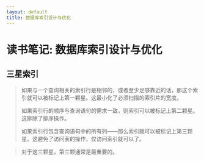```yaml
---
layout: default
title: 数据库索引设计与优化
---
```


# 读书笔记: 数据库索引设计与优化


## 三星索引

> 如果与一个查询相关的索引行是相邻的，或者至少足够靠近的话，那这个索引就可以被标记上第一颗星。这最小化了必须扫描的索引片的宽度。
>
> 如果索引行的顺序与查询语句的需求一致，则索引可以被标记上第二颗星。这排除了排序操作。
>
> 如果索引行包含查询语句中的所有列——那么索引就可以被标记上第三颗星。这避免了访问表的操作，仅访问索引就可以了。
>



> 对于这三颗星，第三颗通常是最重要的。
>
